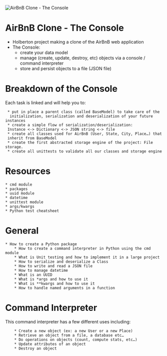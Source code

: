 ![AirBnB Clone - The Console](https://holbertonintranet.s3.amazonaws.com/uploads/medias/2018/6/65f4a1dd9c51265f49d0.png?X-Amz-Algorithm=AWS4-HMAC-SHA256&X-Amz-Credential=AKIARDDGGGOUXW7JF5MT%2F20190702%2Fus-east-1%2Fs3%2Faws4_request&X-Amz-Date=20190702T174134Z&X-Amz-Expires=86400&X-Amz-SignedHeaders=host&X-Amz-Signature=896eaa228e983b4362ff75114f279cbaaf3491472f8658c81ee535e25a1f68eb)

# **AirBnB Clone - The Console**

  * Holberton project making a clone of the AirBnB web application
  * The Console:
	* create your data model
	* manage (create, update, destroy, etc) objects via a console / command interpreter
	* store and persist objects to a file (JSON file)

# **Breakdown of the Console**

Each task is linked and will help you to:

     * put in place a parent class (called BaseModel) to take care of the
      initialization, serialization and deserialization of your future instances
     * create a simple flow of serialization/deserialization:
     Instance <-> Dictionary <-> JSON string <-> file
     * create all classes used for AirBnB (User, State, City, Place…) that
     inherit from BaseModel
     * create the first abstracted storage engine of the project: File storage.
     * create all unittests to validate all our classes and storage engine


# **Resources**

	* cmd module
	* packages
	* uuid module
	* datetime
	* unittest module
	* args/kwargs
	* Python test cheatsheet

# **General**

	* How to create a Python package
        * How to create a command interpreter in Python using the cmd module
        * What is Unit testing and how to implement it in a large project
        * How to serialize and deserialize a Class
        * How to write and read a JSON file
        * How to manage datetime
        * What is an UUID
        * What is *args and how to use it
        * What is **kwargs and how to use it
        * How to handle named arguments in a function

# **Command Interpreter**

This command interpreter has a few different uses including:

        * Create a new object (ex: a new User or a new Place)
        * Retrieve an object from a file, a database etc…
        * Do operations on objects (count, compute stats, etc…)
        * Update attributes of an object
        * Destroy an object

